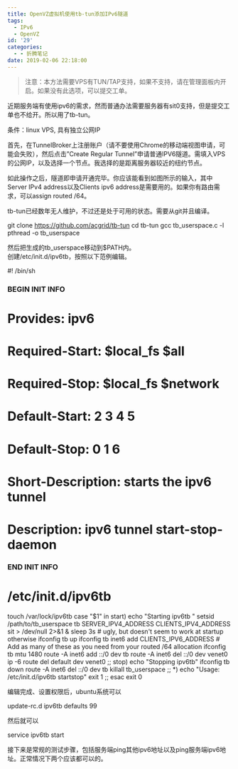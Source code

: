 ```yaml
---
title: OpenVZ虚拟机使用tb-tun添加IPv6隧道
tags:
  - IPv6
  - OpenVZ
id: '29'
categories:
  - - 折腾笔记
date: 2019-02-06 22:18:00
---
```


> 注意：本方法需要VPS有TUN/TAP支持，如果不支持，请在管理面板内开启。如果没有此选项，可以提交工单。

近期服务端有使用ipv6的需求，然而普通办法需要服务器有sit0支持，但是提交工单也不给开。所以用了tb-tun。

条件：linux VPS, 具有独立公网IP

首先，在TunnelBroker上注册账户（请不要使用Chrome的移动端视图申请，可能会失败），然后点击”Create Regular Tunnel”申请普通IPV6隧道。需填入VPS的公网IP，以及选择一个节点。我选择的是距离服务器较近的纽约节点。

如此操作之后，隧道即申请开通完毕。你应该能看到如图所示的输入，其中Server IPv4 address以及Clients ipv6 address是需要用的。如果你有路由需求，可以assign routed /64。

tb-tun已经数年无人维护，不过还是处于可用的状态。需要从git并且编译。

git clone https://github.com/acgrid/tb-tun
cd tb-tun
gcc tb\_userspace.c -l pthread -o tb\_userspace

然后把生成的tb\_userspace移动到$PATH内。  
创建/etc/init.d/ipv6tb，按照以下范例编辑。

#! /bin/sh
### BEGIN INIT INFO
# Provides:          ipv6
# Required-Start:    $local\_fs $all
# Required-Stop:     $local\_fs $network
# Default-Start:     2 3 4 5
# Default-Stop:      0 1 6
# Short-Description: starts the ipv6 tunnel 
# Description:       ipv6 tunnel start-stop-daemon
### END INIT INFO
# /etc/init.d/ipv6tb
touch /var/lock/ipv6tb
case "$1" in
  start)
    echo "Starting ipv6tb "
      setsid /path/to/tb\_userspace tb SERVER\_IPV4\_ADDRESS CLIENTS\_IPV4\_ADDRESS sit > /dev/null 2>&1 &
      sleep 3s # ugly, but doesn't seem to work at startup otherwise
      ifconfig tb up
      ifconfig tb inet6 add CLIENTS\_IPV6\_ADDRESS # Add as many of these as you need from your routed /64 allocation
      ifconfig tb mtu 1480
      route -A inet6 add ::/0 dev tb
      route -A inet6 del ::/0 dev venet0
      ip -6 route del default dev venet0
    ;;
  stop)
    echo "Stopping ipv6tb"
      ifconfig tb down
      route -A inet6 del ::/0 dev tb
      killall tb\_userspace
    ;;
  \*)
    echo "Usage: /etc/init.d/ipv6tb startstop"
    exit 1
    ;;
esac
exit 0

编辑完成、设置权限后，ubuntu系统可以

update-rc.d ipv6tb defaults 99

然后就可以

service ipv6tb start

接下来是常规的测试步骤，包括服务端ping其他ipv6地址以及ping服务端ipv6地址。正常情况下两个应该都可以的。